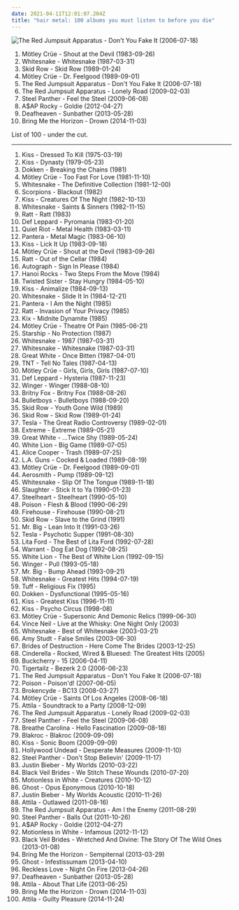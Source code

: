 ```yaml
---
date: 2021-04-11T12:01:07.204Z
title: "hair metal: 100 albums you must listen to before you die"
---
```

![The Red Jumpsuit Apparatus - Don&#39;t You Fake It (2006-07-18)](http://coverartarchive.org/release/76360728-22dd-4c57-86d2-481b4a2e88fc/12966416160-500.jpg "The Red Jumpsuit Apparatus - Don't You Fake It (2006-07-18)")
<ol class="albums">
<li data-cover="https://img.discogs.com/8NPV9s1sLBhsh2xresjn9No_BsU=/fit-in/600x600/filters:strip_icc():format(jpeg):mode_rgb():quality(90)/discogs-images/R-2908255-1306745839.jpeg.jpg" data-tags="hard rock, glam metal, heavy metal" role="button">Mötley Crüe - Shout at the Devil (1983-09-26)</li>
<li data-cover="http://coverartarchive.org/release/7fc9a2ac-d305-377c-bdb3-71d88c496174/10053778748-500.jpg" data-tags="hard rock" role="button">Whitesnake - Whitesnake (1987-03-31)</li>
<li data-cover="http://coverartarchive.org/release/6d576c0a-ec20-4386-8fef-677585e393ee/2010619588-500.jpg" data-tags="hard rock" role="button">Skid Row - Skid Row (1989-01-24)</li>
<li data-cover="https://via.placeholder.com/450" data-tags="hard rock" role="button">Mötley Crüe - Dr. Feelgood (1989-09-01)</li>
<li data-cover="http://coverartarchive.org/release/76360728-22dd-4c57-86d2-481b4a2e88fc/12966416160-500.jpg" data-tags="rock, alternative rock, emo, screamo" role="button">The Red Jumpsuit Apparatus - Don't You Fake It (2006-07-18)</li>
<li data-cover="https://img.discogs.com/ECgdKUcUeuBXftXptLCijuH3Ck8=/fit-in/225x225/filters:strip_icc():format(jpeg):mode_rgb():quality(90)/discogs-images/R-2756160-1299611878.jpeg.jpg" data-tags="female fronted metal, female vocalists, hair metal, reggaeton, female vocalist, queercore, goregrind, homocore, brutal death metal, nsbm, a campire and a tent and a flashlight and some matches and a tree and that river and my glasses and a spaceship and a really really big bear but the bear is really really far away, drops wet cement on unsuspecting crippled children, a place for people with that tiny black spot on their brain to go when the darkness leaks out and does what it wills, erotic, brutal deathcore, nazi, crimes against humanity, national socialist black metal, swag, fashioncore, antifa, niggacore, a campfire and a tent and a flashlight and some matches and a tree and that river and my glasses and a spaceship and a really really big bear but the bear is really really far away, music to suck cock to, homoerotic, man in the pickle suit tricked me again, wagnerian arrangements, no pubic hair, music to have anal sex to" role="button">The Red Jumpsuit Apparatus - Lonely Road (2009-02-03)</li>
<li data-cover="http://coverartarchive.org/release/a14bb909-c0d7-4b5a-9d56-38682f035347/1075985212-500.jpg" data-tags="hair metal, glam metal, heavy metal" role="button">Steel Panther - Feel the Steel (2009-06-08)</li>
<li data-cover="http://coverartarchive.org/release/47db0ca6-078c-4b2c-84e3-462141d540cf/1095434037-500.jpg" data-tags="female fronted metal, hip-hop, hair metal, skinhead, reggaeton, female vocalist, queercore, gold, rac, goregrind, homocore, deathcore, brutal death metal, nsbm, deathgrind, hatecore, crunkcore, brutal deathcore, nazi, crimes against humanity, national socialist black metal, fashioncore, antifa, moshcore, blackcore, nigga, music to suck cock to, homoerotic, music to have anal sex to, asap rocky,  a$ap rocky" role="button">A$AP Rocky - Goldie (2012-04-27)</li>
<li data-cover="http://coverartarchive.org/release/2c6513c0-7b01-4b36-836c-d400e80e8072/25313095145-500.jpg" data-tags="post-black metal, blackgaze" role="button">Deafheaven - Sunbather (2013-05-28)</li>
<li data-cover="http://coverartarchive.org/release/304c9ca2-90a7-46ec-98d3-36ce28714ec2/8655187028-500.jpg" data-tags="true norwegian black metal, female fronted metal, female vocalists, reggaeton, female vocalist, queercore, post-hardcore, goregrind, homocore, brutal death metal, nsbm, a campire and a tent and a flashlight and some matches and a tree and that river and my glasses and a spaceship and a really really big bear but the bear is really really far away, drops wet cement on unsuspecting crippled children, a place for people with that tiny black spot on their brain to go when the darkness leaks out and does what it wills, erotic, true metal, true black metal, brutal deathcore, nazi, crimes against humanity, national socialist black metal, swag, fashioncore, antifa, niggacore, gay black metal, a campfire and a tent and a flashlight and some matches and a tree and that river and my glasses and a spaceship and a really really big bear but the bear is really really far away, music to suck cock to, homoerotic, man in the pickle suit tricked me again, wagnerian arrangements, no pubic hair, music to have anal sex to, gaygrind, proud to be gay" role="button">Bring Me the Horizon - Drown (2014-11-03)</li>
</ol>
List of 100 - under the cut.
<!-- more -->

_________________

<ol class="albums">
<li data-cover="https://img.discogs.com/DMjO0d5eqtPEbs31j8wmshkv504=/fit-in/600x602/filters:strip_icc():format(jpeg):mode_rgb():quality(90)/discogs-images/R-4397878-1562139942-5945.jpeg.jpg" data-tags="hard rock" role="button">
Kiss - Dressed To Kill (1975-03-19)
</li>
<li data-cover="http://coverartarchive.org/release/20f10584-bc6d-3bf6-a110-e06491275f45/1287473342-500.jpg" data-tags="hard rock" role="button">
Kiss - Dynasty (1979-05-23)
</li>
<li data-cover="http://coverartarchive.org/release/7b5430fd-2506-4f04-9c8b-f34e6feef53a/14970320647-500.jpg" data-tags="heavy metal, hard rock, hair metal" role="button">
Dokken - Breaking the Chains (1981)
</li>
<li data-cover="http://coverartarchive.org/release/2c47c459-5eb4-4f20-861b-cadefa122e0f/1978507984-500.jpg" data-tags="hard rock, glam metal, heavy metal" role="button">
Mötley Crüe - Too Fast For Love (1981-11-10)
</li>
<li data-cover="https://img.discogs.com/sKf6LdBDsgV8GfUAhdw_8Qakick=/fit-in/600x600/filters:strip_icc():format(jpeg):mode_rgb():quality(90)/discogs-images/R-3807954-1411037110-9552.jpeg.jpg" data-tags="classic rock, heavy metal, hard rock, hair metal, whitesnake, british rock, british metal, british heavy metal, new wave of british heavy metal, british hard rock, lucio rosenkreutz" role="button">
Whitesnake - The Definitive Collection (1981-12-00)
</li>
<li data-cover="http://coverartarchive.org/release/11937296-8fc7-3779-a59e-dd82774629b8/19368456568-500.jpg" data-tags="hard rock" role="button">
Scorpions - Blackout (1982)
</li>
<li data-cover="https://img.discogs.com/aRYwPniGEsRquBk8QCl7QZ-qeIY=/fit-in/600x590/filters:strip_icc():format(jpeg):mode_rgb():quality(90)/discogs-images/R-4096803-1453599913-8199.jpeg.jpg" data-tags="hard rock, heavy metal, rock" role="button">
Kiss - Creatures Of The Night (1982-10-13)
</li>
<li data-cover="https://img.discogs.com/vSMAK7V9YNbWLV90S8sZ_sqtiMY=/fit-in/500x500/filters:strip_icc():format(jpeg):mode_rgb():quality(90)/discogs-images/R-1918790-1342502049-7508.jpeg.jpg" data-tags="hard rock, whitesnake, david coverdale" role="button">
Whitesnake - Saints & Sinners (1982-11-15)
</li>
<li data-cover="http://coverartarchive.org/release/0f67a6c0-2044-33be-8c73-9d090128fe38/5451266693-500.jpg" data-tags="glam metal, hard rock" role="button">
Ratt - Ratt (1983)
</li>
<li data-cover="https://via.placeholder.com/450" data-tags="hard rock" role="button">
Def Leppard - Pyromania (1983-01-20)
</li>
<li data-cover="http://coverartarchive.org/release/3e29cdde-aa86-43cd-9521-d96f286957c6/17667761428-500.jpg" data-tags="heavy metal" role="button">
Quiet Riot - Metal Health (1983-03-11)
</li>
<li data-cover="http://coverartarchive.org/release/0003766f-36fc-4faf-ba51-358515dbebb9/26668991376-500.jpg" data-tags="glam metal, heavy metal" role="button">
Pantera - Metal Magic (1983-06-10)
</li>
<li data-cover="http://coverartarchive.org/release/bd2bbaaf-6827-4f3a-8910-406ec9c84cad/6802233488-500.jpg" data-tags="hard rock, glam metal, heavy metal" role="button">
Kiss - Lick It Up (1983-09-18)
</li>
<li data-cover="https://img.discogs.com/8NPV9s1sLBhsh2xresjn9No_BsU=/fit-in/600x600/filters:strip_icc():format(jpeg):mode_rgb():quality(90)/discogs-images/R-2908255-1306745839.jpeg.jpg" data-tags="hard rock, glam metal, heavy metal" role="button">
Mötley Crüe - Shout at the Devil (1983-09-26)
</li>
<li data-cover="https://img.discogs.com/MMqZp2WZBPdxCzul7S6MKCFyYoo=/fit-in/600x542/filters:strip_icc():format(jpeg):mode_rgb():quality(90)/discogs-images/R-14447510-1574703270-9085.png.jpg" data-tags="glam metal, hard rock" role="button">
Ratt - Out of the Cellar (1984)
</li>
<li data-cover="https://img.discogs.com/p0RivTvNvywCM_BAq9mPfz5a12I=/fit-in/300x300/filters:strip_icc():format(jpeg):mode_rgb():quality(90)/discogs-images/R-3592241-1420027673-8932.jpeg.jpg" data-tags="hair metal" role="button">
Autograph - Sign In Please (1984)
</li>
<li data-cover="https://img.discogs.com/-JqJFc6BmjCh6LhH6XPrUCF8F6Y=/fit-in/596x600/filters:strip_icc():format(jpeg):mode_rgb():quality(90)/discogs-images/R-2076764-1454931862-1067.jpeg.jpg" data-tags="80s, glam rock, hard rock" role="button">
Hanoi Rocks - Two Steps From the Move (1984)
</li>
<li data-cover="http://coverartarchive.org/release/01fbfacb-9ef6-4377-85c7-897b57975aa8/5243576660-500.jpg" data-tags="heavy metal, hard rock" role="button">
Twisted Sister - Stay Hungry (1984-05-10)
</li>
<li data-cover="https://via.placeholder.com/450" data-tags="hard rock" role="button">
Kiss - Animalize (1984-09-13)
</li>
<li data-cover="https://img.discogs.com/tCPI_EvV-MbuqHH71N_TECSpueg=/fit-in/320x320/filters:strip_icc():format(jpeg):mode_rgb():quality(90)/discogs-images/R-3663769-1363118062-7277.jpeg.jpg" data-tags="hard rock" role="button">
Whitesnake - Slide It In (1984-12-21)
</li>
<li data-cover="http://coverartarchive.org/release/0123a862-a0f7-4355-ab1f-601241337dd8/26669636397-500.jpg" data-tags="glam metal, heavy metal" role="button">
Pantera - I Am the Night (1985)
</li>
<li data-cover="http://coverartarchive.org/release/887fa796-aaf6-34a4-9820-e779a5f50009/13009150230-500.jpg" data-tags="hard rock, glam metal" role="button">
Ratt - Invasion of Your Privacy (1985)
</li>
<li data-cover="https://img.discogs.com/ZfP-tinkUIGOB_69COIUKdHpUrg=/fit-in/600x600/filters:strip_icc():format(jpeg):mode_rgb():quality(90)/discogs-images/R-7139364-1463587740-2697.jpeg.jpg" data-tags="hard rock, hair metal" role="button">
Kix - Midnite Dynamite (1985)
</li>
<li data-cover="http://coverartarchive.org/release/9fa22883-2046-3258-bb49-f9a102a8dcb0/6021690450-500.jpg" data-tags="glam metal" role="button">
Mötley Crüe - Theatre Of Pain (1985-06-21)
</li>
<li data-cover="https://img.discogs.com/li6_jIDYQpWodxZn8rkHyInht7c=/fit-in/600x600/filters:strip_icc():format(jpeg):mode_rgb():quality(90)/discogs-images/R-1239136-1356563111-3834.jpeg.jpg" data-tags="80s, nothings gonna stop us now, beat patrol, set the night to music, babylon" role="button">
Starship - No Protection (1987)
</li>
<li data-cover="http://coverartarchive.org/release/2049b55c-0714-4ca2-8352-ba0d7041e5fd/6322117461-500.jpg" data-tags="hard rock" role="button">
Whitesnake - 1987 (1987-03-31)
</li>
<li data-cover="http://coverartarchive.org/release/7fc9a2ac-d305-377c-bdb3-71d88c496174/10053778748-500.jpg" data-tags="hard rock" role="button">
Whitesnake - Whitesnake (1987-03-31)
</li>
<li data-cover="http://coverartarchive.org/release/aec11206-49ce-48d9-8a2d-754a696cfb3a/20752832103-500.jpg" data-tags="glam metal" role="button">
Great White - Once Bitten (1987-04-01)
</li>
<li data-cover="http://coverartarchive.org/release/830bc0f4-ece7-4a2c-9816-587e06a13e84/19863108125-500.jpg" data-tags="rock, hard rock, hair metal, melodic rock, glam metal, lps i own, face book" role="button">
TNT - Tell No Tales (1987-04-13)
</li>
<li data-cover="https://img.discogs.com/vPBaPOfGv-s6atEihUmcIAsTGqA=/fit-in/240x240/filters:strip_icc():format(jpeg):mode_rgb():quality(90)/discogs-images/R-2078409-1262748089.jpeg.jpg" data-tags="hard rock, glam metal" role="button">
Mötley Crüe - Girls, Girls, Girls (1987-07-10)
</li>
<li data-cover="https://via.placeholder.com/450" data-tags="hard rock" role="button">
Def Leppard - Hysteria (1987-11-23)
</li>
<li data-cover="http://coverartarchive.org/release/c739cba6-9dc7-4ef6-bcc0-47cf9d68cf08/13723459826-500.jpg" data-tags="hard rock" role="button">
Winger - Winger (1988-08-10)
</li>
<li data-cover="http://coverartarchive.org/release/97a5cdde-f90d-476b-b8aa-68ca37679a7b/2081326238-500.jpg" data-tags="hair metal, glam metal" role="button">
Britny Fox - Britny Fox (1988-08-26)
</li>
<li data-cover="http://coverartarchive.org/release/2849834b-6496-4a01-abee-2e860b862a8e/19214456240-500.jpg" data-tags="classic rock, heavy metal, metal, 80s, hard rock, hair metal, glam rock, hair band, wants, mandatory, is ok, smooth up in ya" role="button">
Bulletboys - Bulletboys (1988-09-20)
</li>
<li data-cover="https://img.discogs.com/QFaS3z_np1GmgOTJpwCztuzx2tU=/fit-in/472x471/filters:strip_icc():format(jpeg):mode_rgb():quality(90)/discogs-images/R-4131890-1358181842-7916.jpeg.jpg" data-tags="heavy metal" role="button">
Skid Row - Youth Gone Wild (1989)
</li>
<li data-cover="http://coverartarchive.org/release/6d576c0a-ec20-4386-8fef-677585e393ee/2010619588-500.jpg" data-tags="hard rock" role="button">
Skid Row - Skid Row (1989-01-24)
</li>
<li data-cover="http://coverartarchive.org/release/d91e0a44-fd84-4f13-a9d3-0c596a0a8b4b/2806590494-500.jpg" data-tags="hard rock" role="button">
Tesla - The Great Radio Controversy (1989-02-01)
</li>
<li data-cover="http://coverartarchive.org/release/31b2522c-041b-44b7-9daa-17ecea4faf6f/28725503103-500.jpg" data-tags="hard rock, hair metal" role="button">
Extreme - Extreme (1989-05-21)
</li>
<li data-cover="http://coverartarchive.org/release/816d0c00-6092-4e41-9745-f7fdcd637760/15422269911-500.jpg" data-tags="hard rock, hair metal, 80s" role="button">
Great White - ...Twice Shy (1989-05-24)
</li>
<li data-cover="http://coverartarchive.org/release/7d9f426d-acdc-4e54-a620-c096450f10c2/13528044887-500.jpg" data-tags="hair metal" role="button">
White Lion - Big Game (1989-07-05)
</li>
<li data-cover="http://coverartarchive.org/release/b7d17108-0217-36e6-9110-b7f24ab6da8f/15488113760-500.jpg" data-tags="hard rock" role="button">
Alice Cooper - Trash (1989-07-25)
</li>
<li data-cover="http://coverartarchive.org/release/a16133a1-7892-3b46-97cf-738b8e86ce91/15605161291-500.jpg" data-tags="80s, glam metal, hard rock, hair metal, sleaze rock, the ballad of jayne" role="button">
L.A. Guns - Cocked & Loaded (1989-08-19)
</li>
<li data-cover="https://via.placeholder.com/450" data-tags="hard rock" role="button">
Mötley Crüe - Dr. Feelgood (1989-09-01)
</li>
<li data-cover="http://coverartarchive.org/release/c9eafc4e-894b-35d9-8807-0815793803ce/25011221227-500.jpg" data-tags="hard rock" role="button">
Aerosmith - Pump (1989-09-12)
</li>
<li data-cover="http://coverartarchive.org/release/12c10d8d-5097-43f9-a7e2-7c1340537021/18852967131-500.jpg" data-tags="hard rock" role="button">
Whitesnake - Slip Of The Tongue (1989-11-18)
</li>
<li data-cover="http://coverartarchive.org/release/d74fba39-6cc7-4def-98f5-4e659b7a4bb7/8909403300-500.jpg" data-tags="hard rock, hair metal" role="button">
Slaughter - Stick It to Ya (1990-01-23)
</li>
<li data-cover="http://coverartarchive.org/release/21cf700f-a76e-4777-87af-199db0016ef8/16378850387-500.jpg" data-tags="hard rock" role="button">
Steelheart - Steelheart (1990-05-10)
</li>
<li data-cover="https://img.discogs.com/1NhEAQMIX2BYQNSDR_IK3cgEahQ=/fit-in/350x447/filters:strip_icc():format(jpeg):mode_rgb():quality(90)/discogs-images/R-1794097-1292467255.jpeg.jpg" data-tags="hair metal" role="button">
Poison - Flesh & Blood (1990-06-29)
</li>
<li data-cover="http://coverartarchive.org/release/e9459fb6-3714-451e-9f32-2029fba8be3c/15598917767-500.jpg" data-tags="rock, hard rock, 80s, hair metal, glam metal, firehouse" role="button">
Firehouse - Firehouse (1990-08-21)
</li>
<li data-cover="https://img.discogs.com/YDcWsO4K6coyluKWXDW96hSvY9U=/fit-in/500x507/filters:strip_icc():format(jpeg):mode_rgb():quality(90)/discogs-images/R-8012582-1487897217-1541.jpeg.jpg" data-tags="heavy metal, hard rock" role="button">
Skid Row - Slave to the Grind (1991)
</li>
<li data-cover="http://coverartarchive.org/release/29cdaf27-152d-4190-9099-f917b3976cff/5146208974-500.jpg" data-tags="hard rock" role="button">
Mr. Big - Lean Into It (1991-03-26)
</li>
<li data-cover="https://img.discogs.com/crPLtGnf1xtKfyHrATNVV7_Th1M=/fit-in/600x798/filters:strip_icc():format(jpeg):mode_rgb():quality(90)/discogs-images/R-5046414-1395841780-9072.jpeg.jpg" data-tags="hard rock, heavy metal, blues rock" role="button">
Tesla - Psychotic Supper (1991-08-30)
</li>
<li data-cover="http://coverartarchive.org/release/40cf3757-eeac-4667-85c2-a5402cc07654/11408947389-500.jpg" data-tags="hard rock" role="button">
Lita Ford - The Best of Lita Ford (1992-07-28)
</li>
<li data-cover="http://coverartarchive.org/release/d7b8aa67-37e2-4a1a-9ccf-9025dfdf4270/10988964546-500.jpg" data-tags="hard rock, rock, hair metal, 90s" role="button">
Warrant - Dog Eat Dog (1992-08-25)
</li>
<li data-cover="https://img.discogs.com/xFpE2tEiIrRuYp0Uc3zd3V57Elw=/fit-in/600x600/filters:strip_icc():format(jpeg):mode_rgb():quality(90)/discogs-images/R-1805801-1484744956-5870.jpeg.jpg" data-tags="80s, hard rock, hair metal, white lion" role="button">
White Lion - The Best of White Lion (1992-09-15)
</li>
<li data-cover="http://coverartarchive.org/release/0463c25c-3e43-49ea-809a-2405c3122f9f/1477034985-500.jpg" data-tags="hair metal" role="button">
Winger - Pull (1993-05-18)
</li>
<li data-cover="http://coverartarchive.org/release/b68e8f3e-0e36-43c5-a6cd-ebd2d2a5462b/3671096470-500.jpg" data-tags="hard rock" role="button">
Mr. Big - Bump Ahead (1993-09-21)
</li>
<li data-cover="http://coverartarchive.org/release/48fa9a40-45e2-41a7-959d-33fb98cda709/6894169311-500.jpg" data-tags="hard rock" role="button">
Whitesnake - Greatest Hits (1994-07-19)
</li>
<li data-cover="http://coverartarchive.org/release/bc7aa9b7-7257-4319-b6d7-b6beecf88f5a/19863082097-500.jpg" data-tags="hair metal" role="button">
Tuff - Religious Fix (1995)
</li>
<li data-cover="https://img.discogs.com/96VoNiUX2iPKCeqVEQqiFweZUPM=/fit-in/469x711/filters:strip_icc():format(jpeg):mode_rgb():quality(90)/discogs-images/R-5293018-1389796471-4390.jpeg.jpg" data-tags="hard rock" role="button">
Dokken - Dysfunctional (1995-05-16)
</li>
<li data-cover="http://coverartarchive.org/release/7566242e-c2f6-46ab-8584-93c7da59d08c/3167170521-500.jpg" data-tags="classic rock, hard rock" role="button">
Kiss - Greatest Kiss (1996-11-11)
</li>
<li data-cover="https://img.discogs.com/r43wbr3V_mNGe0S-t43kD_MhehM=/fit-in/566x566/filters:strip_icc():format(jpeg):mode_rgb():quality(90)/discogs-images/R-2144658-1266427258.jpeg.jpg" data-tags="hard rock" role="button">
Kiss - Psycho Circus (1998-08)
</li>
<li data-cover="https://img.discogs.com/6vMdzT1i6RjDt0lErHUl67MR8e8=/fit-in/225x169/filters:strip_icc():format(jpeg):mode_rgb():quality(90)/discogs-images/R-5357863-1391384227-3855.jpeg.jpg" data-tags="hard rock, hair metal, 90s" role="button">
Mötley Crüe - Supersonic And Demonic Relics (1999-06-30)
</li>
<li data-cover="http://coverartarchive.org/release/8015298f-9378-4ced-9aa5-03388d831af0/24536434630-500.jpg" data-tags="hard rock, hair metal" role="button">
Vince Neil - Live at the Whisky: One Night Only (2003)
</li>
<li data-cover="http://coverartarchive.org/release/0a66932b-5b89-4191-874d-888b9a0f2af6/2138544843-500.jpg" data-tags="hard rock" role="button">
Whitesnake - Best of Whitesnake (2003-03-21)
</li>
<li data-cover="https://img.discogs.com/0ioKb8I3AtnjilHdhGykPhO2vs8=/fit-in/600x593/filters:strip_icc():format(jpeg):mode_rgb():quality(90)/discogs-images/R-2647853-1473532878-9681.jpeg.jpg" data-tags="pop, female vocalists" role="button">
Amy Studt - False Smiles (2003-06-30)
</li>
<li data-cover="https://img.discogs.com/gPjAnhP0MLy5DWGkq_4-EqAaZ0o=/fit-in/600x597/filters:strip_icc():format(jpeg):mode_rgb():quality(90)/discogs-images/R-570759-1539116912-5593.png.jpg" data-tags="metal, rock, hard rock" role="button">
Brides of Destruction - Here Come The Brides (2003-12-25)
</li>
<li data-cover="http://coverartarchive.org/release/7209db96-ba74-4df4-ba1d-20bbb034fecf/4522980850-500.jpg" data-tags="rock, hard rock, hair metal, melodic rock, steelheart, x factor, video killed the radio star, rw, mandatory, metatrone, 1 of best ever, giuseppeliviol, cis ghts" role="button">
Cinderella - Rocked, Wired & Bluesed: The Greatest Hits (2005)
</li>
<li data-cover="https://via.placeholder.com/450" data-tags="hard rock" role="button">
Buckcherry - 15 (2006-04-11)
</li>
<li data-cover="https://img.discogs.com/C7aNz_51nt1zoOT95vkg1mgjYck=/fit-in/354x352/filters:strip_icc():format(jpeg):mode_rgb():quality(90)/discogs-images/R-2250049-1326980269.jpeg.jpg" data-tags="hair metal, xxx" role="button">
Tigertailz - Bezerk 2.0 (2006-06-23)
</li>
<li data-cover="http://coverartarchive.org/release/76360728-22dd-4c57-86d2-481b4a2e88fc/12966416160-500.jpg" data-tags="rock, alternative rock, emo, screamo" role="button">
The Red Jumpsuit Apparatus - Don't You Fake It (2006-07-18)
</li>
<li data-cover="https://img.discogs.com/mm-4AvbTsEiNxisKujpaz-tohw4=/fit-in/481x481/filters:strip_icc():format(jpeg):mode_rgb():quality(90)/discogs-images/R-6385299-1417947526-7899.jpeg.jpg" data-tags="hair metal, cover" role="button">
Poison - Poison'd! (2007-06-05)
</li>
<li data-cover="http://coverartarchive.org/release/5ed04d65-ea30-49f9-813f-954a85713612/1939044716-500.jpg" data-tags="crunkcore, scremo" role="button">
Brokencyde - BC13 (2008-03-27)
</li>
<li data-cover="http://coverartarchive.org/release/60914155-ee9d-40f2-bb00-293477d3c7d9/3434927061-500.jpg" data-tags="hard rock" role="button">
Mötley Crüe - Saints Of Los Angeles (2008-06-18)
</li>
<li data-cover="https://img.discogs.com/sgW-XBkpzA_WTkJs1bknF_mp3Lo=/fit-in/600x604/filters:strip_icc():format(jpeg):mode_rgb():quality(90)/discogs-images/R-3638538-1488792123-3648.jpeg.jpg" data-tags="deathcore" role="button">
Attila - Soundtrack to a Party (2008-12-09)
</li>
<li data-cover="https://img.discogs.com/ECgdKUcUeuBXftXptLCijuH3Ck8=/fit-in/225x225/filters:strip_icc():format(jpeg):mode_rgb():quality(90)/discogs-images/R-2756160-1299611878.jpeg.jpg" data-tags="female fronted metal, female vocalists, hair metal, reggaeton, female vocalist, queercore, goregrind, homocore, brutal death metal, nsbm, a campire and a tent and a flashlight and some matches and a tree and that river and my glasses and a spaceship and a really really big bear but the bear is really really far away, drops wet cement on unsuspecting crippled children, a place for people with that tiny black spot on their brain to go when the darkness leaks out and does what it wills, erotic, brutal deathcore, nazi, crimes against humanity, national socialist black metal, swag, fashioncore, antifa, niggacore, a campfire and a tent and a flashlight and some matches and a tree and that river and my glasses and a spaceship and a really really big bear but the bear is really really far away, music to suck cock to, homoerotic, man in the pickle suit tricked me again, wagnerian arrangements, no pubic hair, music to have anal sex to" role="button">
The Red Jumpsuit Apparatus - Lonely Road (2009-02-03)
</li>
<li data-cover="http://coverartarchive.org/release/a14bb909-c0d7-4b5a-9d56-38682f035347/1075985212-500.jpg" data-tags="hair metal, glam metal, heavy metal" role="button">
Steel Panther - Feel the Steel (2009-06-08)
</li>
<li data-cover="https://img.discogs.com/Ol6Od8y22PCszrbfRY3qa-Fn7l4=/fit-in/600x600/filters:strip_icc():format(jpeg):mode_rgb():quality(90)/discogs-images/R-3311219-1520977198-6129.jpeg.jpg" data-tags="electronic" role="button">
Breathe Carolina - Hello Fascination (2009-08-18)
</li>
<li data-cover="https://img.discogs.com/qQ1UQdAV28xCiHPkB5Y1igZ3c5Q=/fit-in/400x400/filters:strip_icc():format(jpeg):mode_rgb():quality(90)/discogs-images/R-2065445-1261940125.jpeg.jpg" data-tags="hip-hop, rap, rock hop, rock" role="button">
Blakroc - Blakroc (2009-09-09)
</li>
<li data-cover="http://coverartarchive.org/release/c71b28a2-d8fb-4900-a5fd-81573fde7872/10315463887-500.jpg" data-tags="hard rock" role="button">
Kiss - Sonic Boom (2009-09-09)
</li>
<li data-cover="http://coverartarchive.org/release/f8c8649a-bd26-471d-a289-26a471ae94ec/25925529731-500.jpg" data-tags="rapcore" role="button">
Hollywood Undead - Desperate Measures (2009-11-10)
</li>
<li data-cover="http://coverartarchive.org/release/c8b32303-d6b9-4dac-9fd0-ac9d02b1a4e9/14874949381-500.jpg" data-tags="female fronted metal, hair metal, skinhead, reggaeton, female vocalist, queercore, rac, goregrind, homocore, deathcore, brutal death metal, nsbm, deathgrind, crunkcore, brutal deathcore, crimes against humanity, national socialist black metal, fashioncore, antifa, moshcore, music to suck cock to, homoerotic, music to have anal sex to" role="button">
Steel Panther - Don't Stop Believin' (2009-11-17)
</li>
<li data-cover="http://coverartarchive.org/release/6bfba6d5-71fc-454b-b3a0-63632a1459fa/20855090957-500.jpg" data-tags="totec radio, justin bieber, goregrind, justin bieber my worlds" role="button">
Justin Bieber - My Worlds (2010-03-22)
</li>
<li data-cover="http://coverartarchive.org/release/93ec657e-220a-4d21-a4c2-dc1028221ed5/8675348488-500.jpg" data-tags="post-hardcore" role="button">
Black Veil Brides - We Stitch These Wounds (2010-07-20)
</li>
<li data-cover="https://img.discogs.com/UrUuY5q3ysEltBRiGcgIzCBV408=/fit-in/300x300/filters:strip_icc():format(jpeg):mode_rgb():quality(90)/discogs-images/R-3744461-1342620352-1682.jpeg.jpg" data-tags="metalcore, post-hardcore" role="button">
Motionless in White - Creatures (2010-10-12)
</li>
<li data-cover="http://coverartarchive.org/release/d92956b1-6fb3-4c9c-92d1-c3f96a216b62/9301653943-500.jpg" data-tags="heavy metal" role="button">
Ghost - Opus Eponymous (2010-10-18)
</li>
<li data-cover="http://coverartarchive.org/release/d9206472-5d0c-4617-a1d3-75466a346934/15444150049-500.jpg" data-tags="totec radio, justin bieber" role="button">
Justin Bieber - My Worlds Acoustic (2010-11-26)
</li>
<li data-cover="http://coverartarchive.org/release/079c00e9-a7bc-4f67-93d7-c1dc5f5b9a23/4617202756-500.jpg" data-tags="deathcore" role="button">
Attila - Outlawed (2011-08-16)
</li>
<li data-cover="http://coverartarchive.org/release/af917e2b-9274-40fe-a9bf-8b7f02a413ad/19632602508-500.jpg" data-tags="female fronted metal, female vocalists, hair metal, reggaeton, female vocalist, queercore, goregrind, homocore, brutal death metal, nsbm, a campire and a tent and a flashlight and some matches and a tree and that river and my glasses and a spaceship and a really really big bear but the bear is really really far away, drops wet cement on unsuspecting crippled children, a place for people with that tiny black spot on their brain to go when the darkness leaks out and does what it wills, erotic, brutal deathcore, nazi, crimes against humanity, national socialist black metal, swag, fashioncore, antifa, niggacore, a campfire and a tent and a flashlight and some matches and a tree and that river and my glasses and a spaceship and a really really big bear but the bear is really really far away, music to suck cock to, homoerotic, man in the pickle suit tricked me again, wagnerian arrangements, no pubic hair, music to have anal sex to" role="button">
The Red Jumpsuit Apparatus - Am I the Enemy (2011-08-29)
</li>
<li data-cover="https://img.discogs.com/NHlIhOLt6Oe2WihQ5CbADOkR-fA=/fit-in/600x590/filters:strip_icc():format(jpeg):mode_rgb():quality(90)/discogs-images/R-3409360-1479847658-3626.jpeg.jpg" data-tags="glam metal" role="button">
Steel Panther - Balls Out (2011-10-26)
</li>
<li data-cover="http://coverartarchive.org/release/47db0ca6-078c-4b2c-84e3-462141d540cf/1095434037-500.jpg" data-tags="female fronted metal, hip-hop, hair metal, skinhead, reggaeton, female vocalist, queercore, gold, rac, goregrind, homocore, deathcore, brutal death metal, nsbm, deathgrind, hatecore, crunkcore, brutal deathcore, nazi, crimes against humanity, national socialist black metal, fashioncore, antifa, moshcore, blackcore, nigga, music to suck cock to, homoerotic, music to have anal sex to, asap rocky,  a$ap rocky" role="button">
A$AP Rocky - Goldie (2012-04-27)
</li>
<li data-cover="http://coverartarchive.org/release/897905d8-576f-4841-a081-9bf24ce17251/7108515238-500.jpg" data-tags="metalcore" role="button">
Motionless in White - Infamous (2012-11-12)
</li>
<li data-cover="http://coverartarchive.org/release/39dcebcd-425c-4fa5-b6c9-32d14f896230/3036084307-500.jpg" data-tags="hard rock, glam metal" role="button">
Black Veil Brides - Wretched And Divine: The Story Of The Wild Ones (2013-01-08)
</li>
<li data-cover="http://coverartarchive.org/release/86f705ee-242f-4e89-896c-f95bb3044189/11987843449-500.jpg" data-tags="post-hardcore, metalcore" role="button">
Bring Me the Horizon - Sempiternal (2013-03-29)
</li>
<li data-cover="http://coverartarchive.org/release/3f7ed87a-461a-491c-b437-88c2a4b81f4e/4665148054-500.jpg" data-tags="heavy metal" role="button">
Ghost - Infestissumam (2013-04-10)
</li>
<li data-cover="http://coverartarchive.org/release/90539634-07f6-4ee3-a89a-8353ebe220b5/5102924699-500.jpg" data-tags="heavy metal, hair metal, finnish, glam rock, single, 2010s, finland, glam metal, kuopio, night on fire" role="button">
Reckless Love - Night On Fire (2013-04-26)
</li>
<li data-cover="http://coverartarchive.org/release/2c6513c0-7b01-4b36-836c-d400e80e8072/25313095145-500.jpg" data-tags="post-black metal, blackgaze" role="button">
Deafheaven - Sunbather (2013-05-28)
</li>
<li data-cover="http://coverartarchive.org/release/b8f07c08-a405-4cc9-a4cc-9f92e625e5e5/4617270275-500.jpg" data-tags="metalcore, deathcore, female fronted metal, female vocalists, reggaeton, female vocalist, queercore, goregrind, homocore, brutal death metal, nsbm, a campire and a tent and a flashlight and some matches and a tree and that river and my glasses and a spaceship and a really really big bear but the bear is really really far away, drops wet cement on unsuspecting crippled children, a place for people with that tiny black spot on their brain to go when the darkness leaks out and does what it wills, erotic, true metal, true norwegian black metal, true black metal, brutal deathcore, nazi, crimes against humanity, national socialist black metal, swag, fashioncore, antifa, niggacore, gay black metal, a campfire and a tent and a flashlight and some matches and a tree and that river and my glasses and a spaceship and a really really big bear but the bear is really really far away, music to suck cock to, homoerotic, man in the pickle suit tricked me again, wagnerian arrangements, no pubic hair, music to have anal sex to, gaygrind, proud to be gay" role="button">
Attila - About That Life (2013-06-25)
</li>
<li data-cover="http://coverartarchive.org/release/304c9ca2-90a7-46ec-98d3-36ce28714ec2/8655187028-500.jpg" data-tags="true norwegian black metal, female fronted metal, female vocalists, reggaeton, female vocalist, queercore, post-hardcore, goregrind, homocore, brutal death metal, nsbm, a campire and a tent and a flashlight and some matches and a tree and that river and my glasses and a spaceship and a really really big bear but the bear is really really far away, drops wet cement on unsuspecting crippled children, a place for people with that tiny black spot on their brain to go when the darkness leaks out and does what it wills, erotic, true metal, true black metal, brutal deathcore, nazi, crimes against humanity, national socialist black metal, swag, fashioncore, antifa, niggacore, gay black metal, a campfire and a tent and a flashlight and some matches and a tree and that river and my glasses and a spaceship and a really really big bear but the bear is really really far away, music to suck cock to, homoerotic, man in the pickle suit tricked me again, wagnerian arrangements, no pubic hair, music to have anal sex to, gaygrind, proud to be gay" role="button">
Bring Me the Horizon - Drown (2014-11-03)
</li>
<li data-cover="http://coverartarchive.org/release/896c0f0f-4c7f-4359-96a6-d5c1e00627a2/8852141954-500.jpg" data-tags="female fronted metal, female vocalists, reggaeton, female vocalist, queercore, goregrind, homocore, deathcore, brutal death metal, nsbm, a campire and a tent and a flashlight and some matches and a tree and that river and my glasses and a spaceship and a really really big bear but the bear is really really far away, drops wet cement on unsuspecting crippled children, a place for people with that tiny black spot on their brain to go when the darkness leaks out and does what it wills, erotic, true metal, true norwegian black metal, true black metal, brutal deathcore, nazi, crimes against humanity, national socialist black metal, swag, fashioncore, antifa, niggacore, gay black metal, a campfire and a tent and a flashlight and some matches and a tree and that river and my glasses and a spaceship and a really really big bear but the bear is really really far away, music to suck cock to, homoerotic, man in the pickle suit tricked me again, wagnerian arrangements, no pubic hair, music to have anal sex to, gaygrind, proud to be gay, metalcore, hair metal" role="button">
Attila - Guilty Pleasure (2014-11-24)
</li>
</ol>